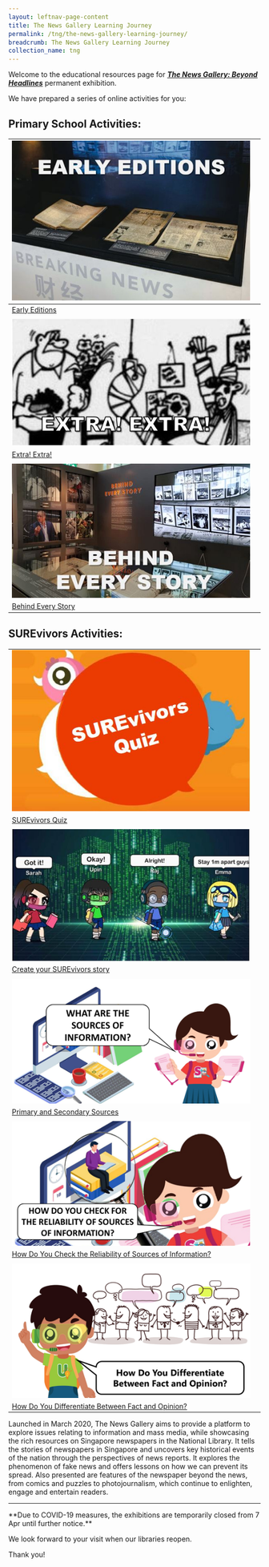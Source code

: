 ```yaml
---
layout: leftnav-page-content
title: The News Gallery Learning Journey
permalink: /tng/the-news-gallery-learning-journey/
breadcrumb: The News Gallery Learning Journey
collection_name: tng
---
```


Welcome to the educational resources page for [***The News Gallery: Beyond Headlines***](https://exhibitions.nlb.gov.sg/exhibitions/current-exhibitions/newsgallery) permanent exhibition. 

We have prepared a series of online activities for you:

## **Primary School Activities:**

| ![](../images/Early-Editions-4in.JPG)                        |      |
| ------------------------------------------------------------ | ---- |
| [Early Editions](https://sure.nlb.gov.sg/tng/pri-activity/)  |      |
|                                                              |      |
| ![](../images/Extra-Extra-4in.JPG)                           |      |
| [Extra! Extra!](https://sure.nlb.gov.sg/tng/pri-activity2/)  |      |
|                                                              |      |
| ![](../images/Behind-Every-Story-4in.JPG)                    |      |
| [Behind Every Story](https://sure.nlb.gov.sg/tng/pri-activity3/) |      |



## SUREvivors Activities:

|                                                              |      |
| ------------------------------------------------------------ | ---- |
| ![](../images/SUREvivors-quiz-thmb.JPG)                      |      |
| [SUREvivors Quiz](https://sure.nlb.gov.sg/tng/surevivors-activity/) |      |
|                                                              |      |
| ![](../images/SUREvivors-gacha2.JPG)                         |      |
| [Create your SUREvivors story](/tng/surevivors-activity2/)   |      |
|                                                              |      |
| ![](../images/SUREvivors-activity3.png)                      |      |
| [Primary and Secondary Sources](/tng/surevivors-activity3/)  |      |
|                                                              |      |
| ![](../images/SURE-Activity4-feature-image-FB.png)           |      |
| [How Do You Check the Reliability of Sources of Information?](/tng/surevivors-activity4/) |      |
|                                                              |      |
| ![](../images/SURE-Activity-5-feature-image-FB.png)          |      |
| [How Do You Differentiate Between Fact and Opinion?](/tng/surevivors-activity5/) |      |



Launched in March 2020, The News Gallery aims to provide a platform to explore issues relating to information and mass media, while showcasing the rich resources on Singapore newspapers in the National Library. It tells the stories of newspapers in Singapore and uncovers key historical events of the nation through the perspectives of news reports. It explores the phenomenon of fake news and offers lessons on how we can prevent its spread. Also presented are features of the newspaper beyond the news, from comics and puzzles to photojournalism, which continue to enlighten, engage and entertain readers. 

<hr>
**Due to COVID-19 measures, the exhibitions are temporarily closed from 7 Apr until further notice.**

We look forward to your visit when our libraries reopen. 

Thank you!